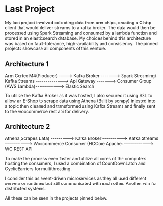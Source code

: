 # Last Project

My last project involved collecting data from arm chips, creating a C http client that would deliver streams to a kafka broker.
The data would then be processed using Spark Streaming and consumed by a lambda function and stored in an elasticsearch database.
My choices behind this architecture was based on fault-tolerance, high-availability and consistency. 
The pinned projects showcase all components of this venture.

## Architecture 1
Arm Cortex M4(Producer) ----> Kafka Broker -------> Spark Streaming/ Kafka Streams --------------> Api Gateway -------> Consumer Group (AWS Lambda)------------> Elastic Search

To utilize the Kafka Broker as it was hosted, I also secured it using SSL to allow an E-Shop to scrape data using Athena (Built by scrapy) injested into a topic 
then cleaned and transformed using Kafka Streams and finally sent to the woocommerce rest api for delivery.


## Architecture 2
Athena(Scrapes Data) ---------> Kafka Broker ----------> Kafka Streams -----------> Woocommerce Consumer (HCCore Apache) ------------> WC REST API

To make the process even faster and utilize all cores of the computers hosting the consumers, I used a combination of CountDownLatch and CyclicBarriers for multithreading.

I consider this as event-driven microservices as they all used different servers or runtimes but still communicated with each other. Another win for distributed systems.

All these can be seen in the projects pinned below.
